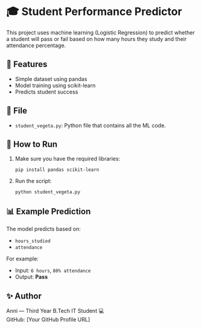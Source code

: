 
# 🎓 Student Performance Predictor

This project uses machine learning (Logistic Regression) to predict whether a student will pass or fail based on how many hours they study and their attendance percentage.

## 📌 Features
- Simple dataset using pandas
- Model training using scikit-learn
- Predicts student success

## 📂 File
- `student_vegeta.py`: Python file that contains all the ML code.

## 🚀 How to Run
1. Make sure you have the required libraries:
   ```
   pip install pandas scikit-learn
   ```
2. Run the script:
   ```
   python student_vegeta.py
   ```

## 📊 Example Prediction
The model predicts based on:
- `hours_studied`
- `attendance`

For example:
- Input: `6 hours`, `80% attendance`
- Output: **Pass**

## ✨ Author
Anni — Third Year B.Tech IT Student 💻  
GitHub: [Your GitHub Profile URL]
